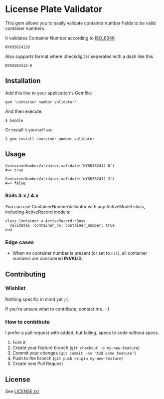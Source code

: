 # License Plate Validator

This gem allows you to easily validate container number fields to be valid
container numbers.

It validates Container Number according to [ISO_6346](http://en.wikipedia.org/wiki/ISO_6346)

    NYKU5824120

Also supports format where checkdigit is seperated with a dash like this

    NYKU582412-0

## Installation

Add this line to your application's Gemfile:

    gem 'container_number_validator'

And then execute:

    $ bundle

Or install it yourself as:

    $ gem install container_number_validator

## Usage

    ContainerNumberValidator.validate('NYKU582412-0')
    #=> true

    ContainerNumberValidator.validate('NYKU582412-3')
    #=> false

### Rails 3.x / 4.x

You can use ContainerNumberValidator with any ActiveModel class, including
ActiveRecord models:

    class Container < ActiveRecord::Base
      validates :container_no, container_number: true
    end

### Edge cases

 * When no container number is present (or set to `nil`), all container numbers are considered **INVALID**.

## Contributing

### Wishlist

 Nothing specific in mind yet ;-)

If you're unsure what to contribute, contact me. :-)

### How to contribute

I prefer a pull request with added, but failing, specs to code without
specs.

1. Fork it
2. Create your feature branch (`git checkout -b my-new-feature`)
3. Commit your changes (`git commit -am 'Add some feature'`)
4. Push to the branch (`git push origin my-new-feature`)
5. Create new Pull Request

## License

See [LICENSE.txt](https://github.com/kabisaict/container_number_validator/blob/master/LICENSE.txt)